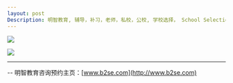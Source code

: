 ```yaml
---
layout: post
Description: 明智教育, 辅导，补习，老师，私校，公校, 学校选择， School Selection, Private Schools, Selective Schools, Writing tutoring, Interviews tutoring, Resume Writing 
---
```


![](http://www.b2se.com/blog/images/%E5%85%AC%E6%A0%A1%20%E7%A7%81%E6%A0%A1%20P1.jpg)

![](http://www.b2se.com/blog/images/%E5%85%AC%E6%A0%A1%20%E7%A7%81%E6%A0%A1%20P2.jpg)
	
--------
-- 明智教育咨询预约主页：[www.b2se.com](http://www.b2se.com)

